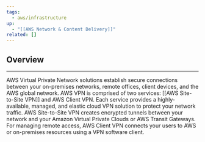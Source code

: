 ```yaml
---
tags:
  - aws/infrastructure
up:
  - "[[AWS Network & Content Delivery]]"
related: []
---
```

## Overview
___
AWS Virtual Private Network solutions establish secure connections between your on-premises networks, remote offices, client devices, and the AWS global network. AWS VPN is comprised of two services: [[AWS Site-to-Site VPN]] and AWS Client VPN. Each service provides a highly-available, managed, and elastic cloud VPN solution to protect your network traffic. AWS Site-to-Site VPN creates encrypted tunnels between your network and your Amazon Virtual Private Clouds or AWS Transit Gateways. For managing remote access, AWS Client VPN connects your users to AWS or on-premises resources using a VPN software client.